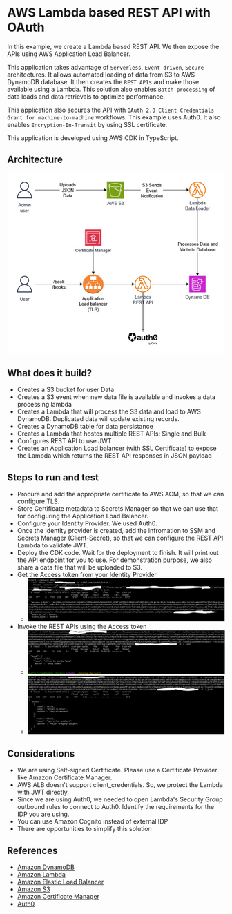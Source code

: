 # AWS Lambda based REST API with OAuth
In this example, we create a Lambda based REST API.  We then expose the APIs using AWS Application Load Balancer. 

This application takes advantage of `Serverless`, `Event-driven`, `Secure` architectures.  It allows automated loading of data from S3 to AWS DynamoDB database.  It then creates the `REST APIs` and make those available using a Lambda.  This solution also enables `Batch processing` of data loads and data retrievals to optimize performance.  

This application also secures the API with `OAuth 2.0 Client Credentials Grant for machine-to-machine` workflows. This example uses Auth0.  It also enables `Encryption-In-Transit` by using SSL certificate.

This application is developed using AWS CDK in TypeScript.

## Architecture
![image](lambda-rest-api.jpg "Lambda based REST API Architecture")

## What does it build?
* Creates a S3 bucket for user Data
* Creates a S3 event when new data file is available and invokes a data processing lambda
* Creates a Lambda that will process the S3 data and load to AWS DynamoDB.  Duplicated data will update existing records.
* Creates a DynamoDB table for data persistance
* Creates a Lambda that hostes multiple REST APIs: Single and Bulk
* Configures REST API to use JWT
* Creates an Application Load balancer (with SSL Certificate) to expose the Lambda which returns the REST API responses in JSON payload

## Steps to run and test
* Procure and add the appropriate certificate to AWS ACM, so that we can configure TLS.
* Store Certificate metadata to Secrets Manager so that we can use that for configuring the Application Load Balancer.
* Configure your Identity Provider.  We used Auth0.
* Once the Identity provider is created, add the infromation to SSM and Secrets Manager (Client-Secret), so that we can configure the REST API Lambda to validate JWT.
* Deploy the CDK code. Wait for the deployment to finish.  It will print out the API endpoint for you to use.  For demonstration purpose, we also share a data file that will be uploaded to S3.
* Get the Access token from your Identity Provider
  * ![image](get-access-token.PNG "Example of fetching access token from Auth0")
* Invoke the REST APIs using the Access token
  * ![image](result.PNG "Example of a Single REST API Response")
  * ![image](batchResult.PNG "Example of a Batch REST API Response")

## Considerations
* We are using Self-signed Certificate.  Please use a Certificate Provider like Amazon Certificate Manager.
* AWS ALB doesn't support client_credentials. So, we protect the Lambda with JWT directly.
* Since we are using Auth0, we needed to open Lambda's Security Group outbound rules to connect to Auth0.  Identify the requirements for the IDP you are using.
* You can use Amazon Cognito instead of external IDP
* There are opportunities to simplify this solution

## References
* [Amazon DynamoDB](https://aws.amazon.com/pm/dynamodb/)
* [Amazon Lambda](https://aws.amazon.com/lambda/)
* [Amazon Elastic Load Balancer](https://aws.amazon.com/elasticloadbalancing/)
* [Amazon S3](https://aws.amazon.com/s3/)
* [Amazon Certificate Manager](https://aws.amazon.com/certificate-manager/)
* [Auth0](https://auth0.com)
